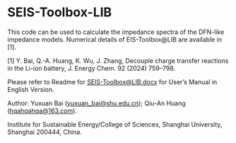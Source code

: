 # SEIS-Toolbox-LIB
This code can be used to calculate the impedance spectra of the DFN-like impedance models. Numerical details of EIS-Toolbox@LIB are available in [1].

[1] Y. Bai, Q.-A. Huang, K. Wu, J. Zhang, Decouple charge transfer reactions in the Li-ion battery, J. Energy Chem. 92 (2024) 759–798.

Please refer to Readme for SEIS-Toolbox@LIB.docx for User’s Manual in English Version.

Author: Yuxuan Bai (yuxuan_bai@shu.edu.cn); Qiu-An Huang (hqahqahqa@163.com).

Institute for Sustainable Energy/College of Sciences, Shanghai University, Shanghai 200444, China.
